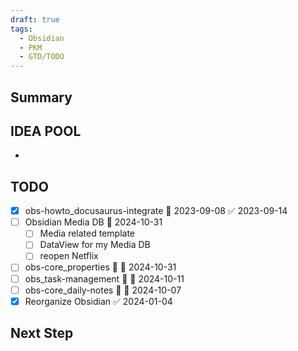 ```yaml
---
draft: true
tags:
  - Obsidian
  - PKM
  - GTD/TODO
---
```

## Summary


## IDEA POOL

- 

## TODO

- [x] obs-howto_docusaurus-integrate 📅 2023-09-08 ✅ 2023-09-14
- [ ] Obsidian Media DB 📅 2024-10-31
	- [ ] Media related template
	- [ ] DataView for my Media DB
	- [ ] reopen Netflix
- [ ] obs-core_properties 🔽 📅 2024-10-31
- [ ] obs_task-management 🔽 📅 2024-10-11
- [ ] obs-core_daily-notes 🔽 📅 2024-10-07
- [x] Reorganize Obsidian ✅ 2024-01-04

## Next Step

